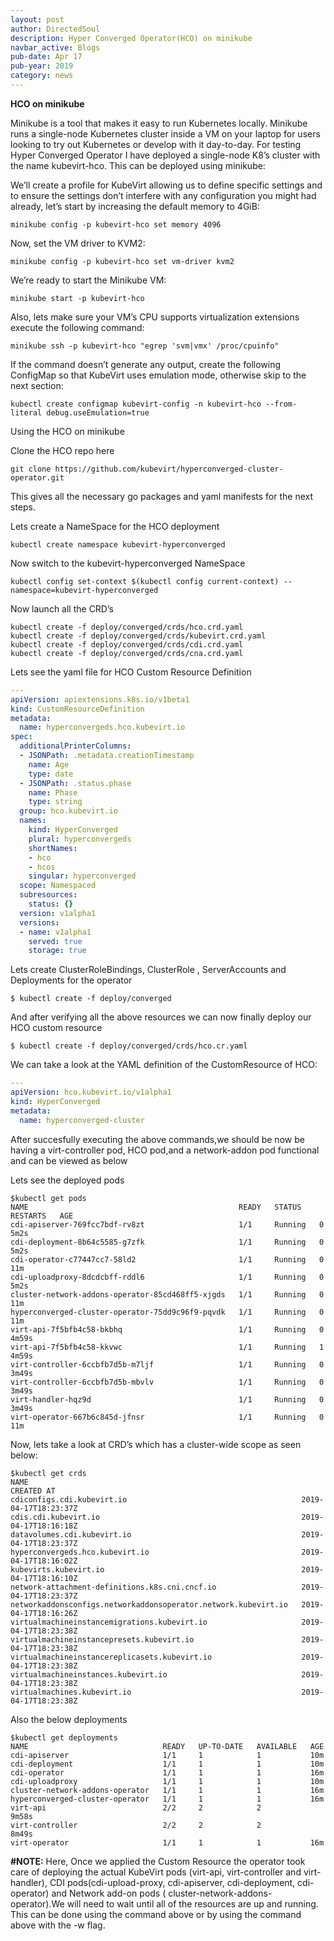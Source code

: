 ```yaml
---
layout: post
author: DirectedSoul
description: Hyper Converged Operator(HCO) on minikube
navbar_active: Blogs
pub-date: Apr 17
pub-year: 2019
category: news
---
```


**HCO on minikube**

Minikube is a tool that makes it easy to run Kubernetes locally. Minikube runs a single-node Kubernetes cluster inside a VM on your laptop for users looking to try out Kubernetes or develop with it day-to-day. For testing Hyper Converged Operator I have deployed a single-node K8’s cluster with the name kubevirt-hco. This can be deployed using minikube:

We’ll create a profile for KubeVirt allowing us to define specific settings and to ensure the settings don’t interfere with any configuration you might had already, let’s start by increasing the default memory to 4GiB:

```
minikube config -p kubevirt-hco set memory 4096
```
Now, set the VM driver to KVM2:
```
minikube config -p kubevirt-hco set vm-driver kvm2
```
We’re ready to start the Minikube VM:
```
minikube start -p kubevirt-hco
```
Also, lets make sure your VM’s CPU supports virtualization extensions execute the following command:
```
minikube ssh -p kubevirt-hco "egrep 'svm|vmx' /proc/cpuinfo"
```
If the command doesn’t generate any output, create the following ConfigMap so that KubeVirt uses emulation mode, otherwise skip to the next section:
```
kubectl create configmap kubevirt-config -n kubevirt-hco --from-literal debug.useEmulation=true
```
Using the HCO on minikube

Clone the HCO repo here
```
git clone https://github.com/kubevirt/hyperconverged-cluster-operator.git
```
This gives all the necessary go packages and yaml manifests for the next steps.

Lets create a NameSpace for the HCO deployment
```
kubectl create namespace kubevirt-hyperconverged
```
Now switch to the kubevirt-hyperconverged NameSpace
```
kubectl config set-context $(kubectl config current-context) --namespace=kubevirt-hyperconverged
```
Now launch all the CRD’s
```
kubectl create -f deploy/converged/crds/hco.crd.yaml
kubectl create -f deploy/converged/crds/kubevirt.crd.yaml
kubectl create -f deploy/converged/crds/cdi.crd.yaml
kubectl create -f deploy/converged/crds/cna.crd.yaml
```
Lets see the yaml file for HCO Custom Resource Definition
```yaml
---
apiVersion: apiextensions.k8s.io/v1beta1
kind: CustomResourceDefinition
metadata:
  name: hyperconvergeds.hco.kubevirt.io
spec:
  additionalPrinterColumns:
  - JSONPath: .metadata.creationTimestamp
    name: Age
    type: date
  - JSONPath: .status.phase
    name: Phase
    type: string
  group: hco.kubevirt.io
  names:
    kind: HyperConverged
    plural: hyperconvergeds
    shortNames:
    - hco
    - hcos
    singular: hyperconverged
  scope: Namespaced
  subresources:
    status: {}
  version: v1alpha1
  versions:
  - name: v1alpha1
    served: true
    storage: true
```
Lets create ClusterRoleBindings, ClusterRole , ServerAccounts and Deployments for the operator
```
$ kubectl create -f deploy/converged
```

And after verifying all the above resources we can now finally deploy our HCO custom resource
```
$ kubectl create -f deploy/converged/crds/hco.cr.yaml 
```
We can take a look at the YAML definition of the CustomResource of HCO:
```yaml
---
apiVersion: hco.kubevirt.io/v1alpha1
kind: HyperConverged
metadata:
  name: hyperconverged-cluster
```
After succesfully executing the above commands,we should be now be having a virt-controller pod, HCO pod,and a network-addon pod functional and can be viewed as below

Lets see the deployed pods
```
$kubectl get pods
NAME                                               READY   STATUS    RESTARTS   AGE
cdi-apiserver-769fcc7bdf-rv8zt                     1/1     Running   0          5m2s
cdi-deployment-8b64c5585-g7zfk                     1/1     Running   0          5m2s
cdi-operator-c77447cc7-58ld2                       1/1     Running   0          11m
cdi-uploadproxy-8dcdcbff-rddl6                     1/1     Running   0          5m2s
cluster-network-addons-operator-85cd468ff5-xjgds   1/1     Running   0          11m
hyperconverged-cluster-operator-75dd9c96f9-pqvdk   1/1     Running   0          11m
virt-api-7f5bfb4c58-bkbhq                          1/1     Running   0          4m59s
virt-api-7f5bfb4c58-kkvwc                          1/1     Running   1          4m59s
virt-controller-6ccbfb7d5b-m7ljf                   1/1     Running   0          3m49s
virt-controller-6ccbfb7d5b-mbvlv                   1/1     Running   0          3m49s
virt-handler-hqz9d                                 1/1     Running   0          3m49s
virt-operator-667b6c845d-jfnsr                     1/1     Running   0          11m
```
Now, lets take a look at CRD’s which has a cluster-wide scope as seen below:
```
$kubectl get crds 
NAME                                                             CREATED AT
cdiconfigs.cdi.kubevirt.io                                       2019-04-17T18:23:37Z
cdis.cdi.kubevirt.io                                             2019-04-17T18:16:18Z
datavolumes.cdi.kubevirt.io                                      2019-04-17T18:23:37Z
hyperconvergeds.hco.kubevirt.io                                  2019-04-17T18:16:02Z
kubevirts.kubevirt.io                                            2019-04-17T18:16:10Z
network-attachment-definitions.k8s.cni.cncf.io                   2019-04-17T18:23:37Z
networkaddonsconfigs.networkaddonsoperator.network.kubevirt.io   2019-04-17T18:16:26Z
virtualmachineinstancemigrations.kubevirt.io                     2019-04-17T18:23:38Z
virtualmachineinstancepresets.kubevirt.io                        2019-04-17T18:23:38Z
virtualmachineinstancereplicasets.kubevirt.io                    2019-04-17T18:23:38Z
virtualmachineinstances.kubevirt.io                              2019-04-17T18:23:38Z
virtualmachines.kubevirt.io                                      2019-04-17T18:23:38Z
```
Also the below deployments
```
$kubectl get deployments
NAME                              READY   UP-TO-DATE   AVAILABLE   AGE
cdi-apiserver                     1/1     1            1           10m
cdi-deployment                    1/1     1            1           10m
cdi-operator                      1/1     1            1           16m
cdi-uploadproxy                   1/1     1            1           10m
cluster-network-addons-operator   1/1     1            1           16m
hyperconverged-cluster-operator   1/1     1            1           16m
virt-api                          2/2     2            2           9m58s
virt-controller                   2/2     2            2           8m49s
virt-operator                     1/1     1            1           16m
```
**#NOTE:** Here, Once we applied the Custom Resource the operator took care of deploying the actual KubeVirt pods (virt-api, virt-controller and virt-handler), CDI pods(cdi-upload-proxy, cdi-apiserver, cdi-deployment, cdi-operator) and Network add-on pods ( cluster-network-addons-operator).We will need to wait until all of the resources are up and running. This can be done using the command above or by using the command above with the -w flag.
